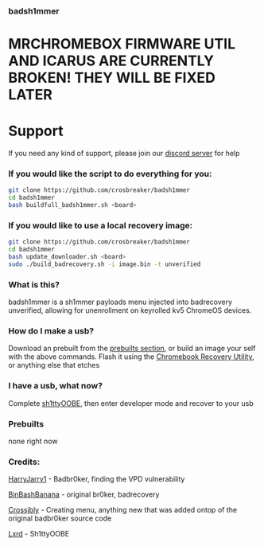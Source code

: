 ### badsh1mmer

# MRCHROMEBOX FIRMWARE UTIL AND ICARUS ARE CURRENTLY BROKEN! THEY WILL BE FIXED LATER

# Support
If you need any kind of support, please join our [discord server](https://discord.gg/nrMVY29MUb) for help
### If you would like the script to do everything for you:
```bash
git clone https://github.com/crosbreaker/badsh1mmer
cd badsh1mmer
bash buildfull_badsh1mmer.sh <board>
```
### If you would like to use a local recovery image:
```bash
git clone https://github.com/crosbreaker/badsh1mmer
cd badsh1mmer
bash update_downloader.sh <board>
sudo ./build_badrecovery.sh -i image.bin -t unverified
```
### What is this?
badsh1mmer is a sh1mmer payloads menu injected into badrecovery unverified, allowing for unenrollment on keyrolled kv5 ChromeOS devices.

### How do I make a usb?
Download an prebuilt from the [prebuilts section](#prebuilts), or build an image your self with the above commands.  Flash it using the [Chromebook Recovery Utility](https://chromewebstore.google.com/detail/chromebook-recovery-utili/pocpnlppkickgojjlmhdmidojbmbodfm), or anything else that etches
### I have a usb, what now?
Complete [sh1ttyOOBE](https://github.com/crosbreaker/sh1ttyOOBE), then enter developer mode and recover to your usb
### Prebuilts

none right now

### Credits:
[HarryJarry1](https://github.com/HarryJarry1) - Badbr0ker, finding the VPD vulnerability

[BinBashBanana](https://github.com/binbashbanana) - original br0ker, badrecovery

[Crossjbly](https://github.com/crossjbly) - Creating menu, anything new that was added ontop of the original badbr0ker source code

[Lxrd](https://github.com/SPIRAME) - Sh1ttyOOBE



